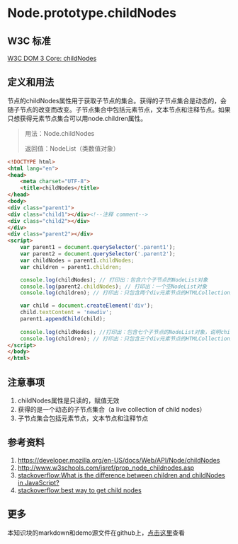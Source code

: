 # Node.prototype.childNodes

## W3C 标准

[W3C DOM 3 Core: childNodes](https://www.w3.org/TR/2004/REC-DOM-Level-3-Core-20040407/core.html#ID-1451460987)

## 定义和用法
节点的childNodes属性用于获取子节点的集合。获得的子节点集合是动态的，会随子节点的改变而改变。子节点集合中包括元素节点，文本节点和注释节点。如果只想获得元素节点集合可以用node.children属性。
> 用法：Node.childNodes
> 
> 返回值：NodeList（类数值对象）

```html
<!DOCTYPE html>
<html lang="en">
<head>
    <meta charset="UTF-8">
    <title>childNodes</title>
</head>
<body>
<div class="parent1">
<div class="child1"></div><!--注释 comment-->
<div class="child2"></div>
</div>
<div class="parent2"></div>
<script>
    var parent1 = document.querySelector('.parent1');
    var parent2 = document.querySelector('.parent2');
    var childNodes = parent1.childNodes;
    var children = parent1.children;

    console.log(childNodes); // 打印出：包含六个子节点的NodeList对象
    console.log(parent2.childNodes); // 打印出：一个空NodeList对象
    console.log(children); // 打印出：只包含两个div元素节点的HTMLCollection对象

    var child = document.createElement('div');
    child.textContent = 'newdiv';
    parent1.appendChild(child);
    
    console.log(childNodes); //打印出：包含七个子节点的NodeList对象，说明childNodes的结果是动态的
    console.log(children); // 打印出：只包含三个div元素节点的HTMLCollection对象，说明children的结果也是动态的
</script>
</body>
</html>
```

## 注意事项
1. childNodes属性是只读的，赋值无效
2. 获得的是一个动态的子节点集合（a live collection of child nodes）
3. 子节点集合包括元素节点，文本节点和注释节点

## 参考资料
1. https://developer.mozilla.org/en-US/docs/Web/API/Node/childNodes
2. http://www.w3schools.com/jsref/prop_node_childnodes.asp
3. [stackoverflow:What is the difference between children and childNodes in JavaScript?](http://stackoverflow.com/questions/7935689/what-is-the-difference-between-children-and-childnodes-in-javascript)
4. [stackoverflow:best way to get child nodes](http://stackoverflow.com/questions/10381296/best-way-to-get-child-nodes)

## 更多
本知识块的markdown和demo源文件在github上，[点击这里](https://github.com/jserz/js_piece)查看